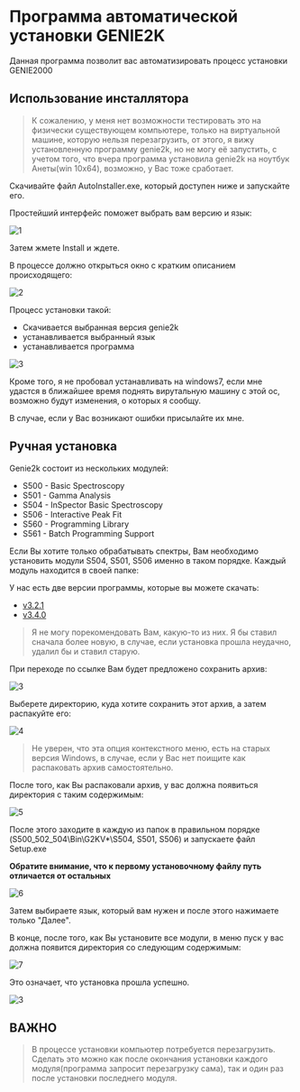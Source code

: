 # Программа автоматической установки GENIE2K

Данная программа позволит вас автоматизировать процесс установки GENIE2000

## Использование инсталлятора

> К сожалению, у меня нет возможности тестировать это на физически существующем компьютере, только на виртуальной машине, которую нельзя перезагрузить, от этого, я вижу установленную программу genie2k, но не могу её запустить, с учетом того, что вчера программа установила genie2k на ноутбук Анеты(win 10x64), возможно, у Вас тоже сработает.

Скачивайте файл AutoInstaller.exe, который доступен ниже и запускайте его.

Простейший интерфейс поможет выбрать вам версию и язык:

![1](https://sun9-39.userapi.com/c857436/v857436962/1a4218/JKpV7eqb1eU.jpg)

Затем жмете Install и ждете.

В процессе должно открыться окно с кратким описанием происходящего:

![2](https://sun9-24.userapi.com/c206516/v206516962/ac1c9/0HK9m0-gafU.jpg)

Процесс установки такой:

* Скачивается выбранная версия genie2k
* устанавливается выбранный язык
* устанавливается программа

![3](https://sun9-57.userapi.com/c858524/v858524205/13bb59/e2HE6ZLhWaU.jpg)

Кроме того, я не пробовал устанавливать на windows7, если мне удастся в ближайшее время поднять вирутальную машину с этой ос, возможно будут изменения, о которых я сообщу.

В случае, если у Вас возникают ошибки присылайте их мне.

## Ручная установка

Genie2k состоит из нескольких модулей:

* S500 - Basic Spectroscopy
* S501 - Gamma Analysis
* S504 - InSpector Basic Spectroscopy
* S506 - Interactive Peak Fit
* S560 - Programming Library
* S561 - Batch Programming Support

Если Вы хотите только обрабатывать спектры, Вам необходимо установить модули S504, S501, S506 именно в таком порядке. Каждый модуль находится в своей папке:

У нас есть две версии программы, которые вы можете скачать:

* [v3.2.1](https://disk.jinr.ru/index.php/s/kWgZGP526mk5r4b/download)
* [v3.4.0](https://disk.jinr.ru/index.php/s/88SNe25nNJbJY4k/download)

> Я не могу порекомендовать Вам, какую-то из них. Я бы ставил сначала более новую, в случае, если установка прошла неудачно, удалил бы и ставил старую.

При переходе по ссылке Вам будет предложено сохранить архив:

![3](https://sun9-23.userapi.com/c858532/v858532833/11df01/vMs7-LMAqVs.jpg)

Выберете директорию, куда хотите сохранить этот архив, а затем распакуйте его:

![4](https://sun9-30.userapi.com/c857416/v857416833/1b517d/LBKHF1rX-7g.jpg)

> Не уверен, что эта опция контекстного меню, есть на старых версия Windows, в случае, если у Вас нет поищите как распаковать архив самостоятельно.

После того, как Вы распаковали архив, у вас должна появиться директория с таким содержимым:

![5](https://sun9-19.userapi.com/c857636/v857636205/1b5659/nP6Z_9IskTY.jpg)

После этого заходите в каждую из папок в правильном порядке (S500_502_504\Bin\G2KV*\S504, S501, S506) и запускаете файл Setup.exe

**Обратите внимание, что к первому установочному файлу путь отличается от остальных**

![6](https://sun9-53.userapi.com/c858236/v858236205/1c334a/RnuPKTt6-5c.jpg)


Затем выбираете язык, который вам нужен и после этого нажимаете только "Далее".

В конце, после того, как Вы установите все модули, в меню пуск у вас должна появится директория со следующим содержимым:

![7](https://sun9-58.userapi.com/c858532/v858532833/11df70/WNfAKu06Z4E.jpg)

Это означает, что установка прошла успешно.

![3](https://sun9-57.userapi.com/c858524/v858524205/13bb59/e2HE6ZLhWaU.jpg)

## **ВАЖНО**

> В процессе установки компьютер потребуется перезагрузить. Сделать это можно как после окончания установки каждого модуля(программа запросит перезагрузку сама), так и один раз после установки последнего модуля.